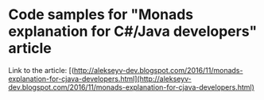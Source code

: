 # Code samples for "Monads explanation for C#/Java developers" article

Link to the article: [(http://alekseyv-dev.blogspot.com/2016/11/monads-explanation-for-cjava-developers.html](http://alekseyv-dev.blogspot.com/2016/11/monads-explanation-for-cjava-developers.html)